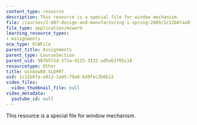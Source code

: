 ```yaml
---
content_type: resource
description: This resource is a special file for window mechanism.
file: /courses/2-007-design-and-manufacturing-i-spring-2009/1c12b87aa0121ad579a0b49fec3b6b12_window08.SLDPRT
file_type: application/msword
learning_resource_types:
- Assignments
ocw_type: OCWFile
parent_title: Assignments
parent_type: CourseSection
parent_uid: 987b571d-371a-d125-3132-ad5a63f05c18
resourcetype: Other
title: window08.SLDPRT
uid: 1c12b87a-a012-1ad5-79a0-b49fec3b6b12
video_files:
  video_thumbnail_file: null
video_metadata:
  youtube_id: null
---
```

This resource is a special file for window mechanism.

